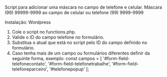 Script para adicionar uma máscara no campo de telefone e celular.
Máscara (99) 99999-9999 ao campo de celular ou telefone (99) 9999-9999

Instalação:
Wordpress
1. Cole o script no functions.php.
2. Valide o ID do campo telefone no formulário.
3. Substitua o atual que está no script pelo ID do campo definido no formulário.
4. Caso tenha mais de um campo ou formulários diferentes definir da seguinte forma, exemplo:
        const campos = [
            '#form-field-telefonecontato',
            '#form-field-telefonetrabalhe',
			      '#form-field-telefoneparceiro',
			      '#telefonepopup'
        ]; 
